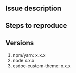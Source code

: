 ## Issue description
<!-- Enter a short description here -->

## Steps to reproduce
<!-- List the steps to reproduce the issue -->

## Versions
<!-- List the version numbers -->

1. npm/yarn: x.x.x
2. node x.x.x
3. esdoc-custom-theme: x.x.x
